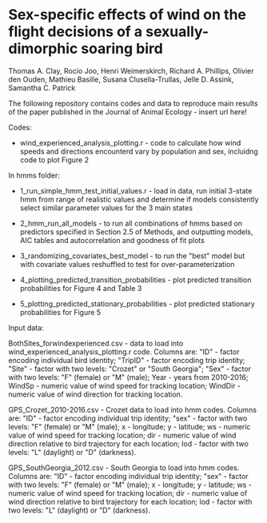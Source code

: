 # Sex-specific effects of wind on the flight decisions of a sexually-dimorphic soaring bird
Thomas A. Clay, Rocío Joo, Henri Weimerskirch, Richard A. Phillips, Olivier den Ouden, Mathieu Basille, Susana Clusella-Trullas, Jelle D. Assink, Samantha C. Patrick

The following repository contains codes and data to reproduce main results of the paper published in the Journal of Animal Ecology - insert url here!

Codes:

- wind_experienced_analysis_plotting.r - code to calculate how wind speeds and directions encounterd vary by population and sex, incluidng code to plot Figure 2

In hmms folder:

- 1_run_simple_hmm_test_initial_values.r - load in data, run initial 3-state hmm from range of realistic values and determine if models consistently select similar parameter values for the 3 main states 

- 2_hmm_run_all_models - to run all combinations of hmms based on predictors specified in Section 2.5 of Methods, and outputting models, AIC tables and autocorrelation and goodness of fit plots

- 3_randomizing_covariates_best_model - to run the "best" model but with covariate values reshuffled to test for over-parameterization

- 4_plotting_predicted_transition_probabilities - plot predicted transition probabilities for Figure 4 and Table 3

- 5_plotting_predicted_stationary_probabilities - plot predicted stationary probabilities for Figure 5


Input data:

BothSites_forwindexperienced.csv - data to load into wind_experienced_analysis_plotting.r code. Columns are: "ID" - factor encoding individual bird identity; "TripID" - factor encoding trip identity; "Site" - factor with two levels: "Crozet" or "South Georgia"; "Sex" - factor with two levels: "F" (female) or "M" (male); Year - years from 2010-2016; WindSp - numeric value of wind speed for tracking location; WindDir -numeric value of wind direction for tracking location.

GPS_Crozet_2010-2016.csv - Crozet data to load into hmm codes. Columns are: "ID" - factor encoding individual trip identity; "sex" - factor with two levels: "F" (female) or "M" (male); x - longitude; y - latitude; ws - numeric value of wind speed for tracking location; dir - numeric value of wind direction relative to bird trajectory for each location; lod - factor with two levels: "L" (daylight) or "D" (darkness).

GPS_SouthGeorgia_2012.csv - South Georgia to load into hmm codes. Columns are: "ID" - factor encoding individual trip identity; "sex" - factor with two levels: "F" (female) or "M" (male); x - longitude; y - latitude; ws - numeric value of wind speed for tracking location; dir - numeric value of wind direction relative to bird trajectory for each location; lod - factor with two levels: "L" (daylight) or "D" (darkness).
